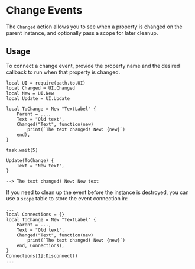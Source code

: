 # Change Events

The `Changed` action allows you to see when a property is changed on the parent instance, and optionally pass a scope for later cleanup.

## Usage

To connect a change event, provide the property name and the desired callback to run when that property is changed.

```luau
local UI = require(path.to.UI)
local Changed = UI.Changed
local New = UI.New
local Update = UI.Update

local ToChange = New "TextLabel" {
    Parent = ...,
    Text = "Old text",
    Changed("Text", function(new)
        print(`The text changed! New: {new}`)
    end),
}

task.wait(5)

Update(ToChange) {
    Text = "New text",
}

--> The text changed! New: New text
```

If you need to clean up the event before the instance is destroyed, you can use a `scope` table to store the event connection in:

```luau
...
local Connections = {}
local ToChange = New "TextLabel" {
    Parent = ...,
    Text = "Old text",
    Changed("Text", function(new)
        print(`The text changed! New: {new}`)
    end, Connections),
}
Connections[1]:Disconnect()
...
```
